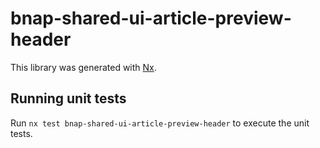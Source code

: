 # bnap-shared-ui-article-preview-header

This library was generated with [Nx](https://nx.dev).

## Running unit tests

Run `nx test bnap-shared-ui-article-preview-header` to execute the unit tests.
